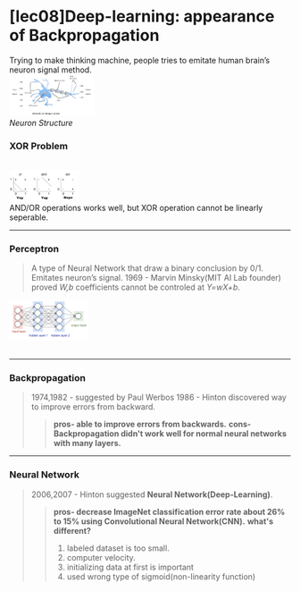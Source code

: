 # [lec08]Deep-learning: appearance of Backpropagation
Trying to make thinking machine, people tries to emitate human brain’s neuron signal method. <br>
​<img src="https://github.com/teddy309/10-Days-Of-DL/blob/master/day8/images/day8_NeuronStructure.png" style="zoom:40%;"/> <br>
<i>Neuron Structure</i>

### XOR Problem
<br>
​<img src="https://github.com/teddy309/10-Days-Of-DL/blob/master/day8/images/day8_XORproblem.png" style="zoom:40%;"/> <br>
AND/OR operations works well, but XOR operation cannot be linearly seperable.

***
### Perceptron
> A type of Neural Network that draw a binary conclusion by 0/1. Emitates neuron’s signal.
> 1969 - Marvin Minsky(MIT AI Lab founder) proved <i>W,b</i> coefficients cannot be controled at <i>Y=wX+b</i>.<br>


​<img src="https://github.com/teddy309/10-Days-Of-DL/blob/master/day8/images/day8_MultiLayeredPerceptron.png" style="zoom:40%;"/> <br>
<multi layered perceptron><br>
  
***
### Backpropagation
> 1974,1982 - suggested by Paul Werbos
> 1986 - Hinton discovered way to improve errors from backward.
>> <b>pros- able to improve errors from backwards.</b>
>> <b>cons- Backpropagation didn't work well for normal neural networks with many layers.</b>

***
### Neural Network
> 2006,2007 - Hinton suggested <b>Neural Network(Deep-Learning)</b>.
>> <b>pros- decrease ImageNet classification error rate about 26% to 15% using Convolutional Neural Network(CNN).</b>
> <b>what's different?</b>
>> 1) labeled dataset is too small.
>> 2) computer velocity.
>> 3) initializing data at first is important
>> 4) used wrong type of sigmoid(non-linearity function)
